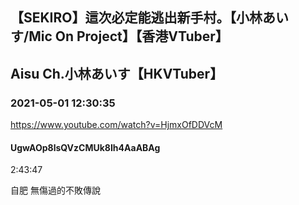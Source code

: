 ## 【SEKIRO】這次必定能逃出新手村。【小林あいす/Mic On Project】【香港VTuber】
## Aisu Ch.小林あいす【HKVTuber】
### 2021-05-01 12:30:35
https://www.youtube.com/watch?v=HjmxOfDDVcM
#### UgwAOp8lsQVzCMUk8Ih4AaABAg
2:43:47

自肥 無傷過的不敗傳說


